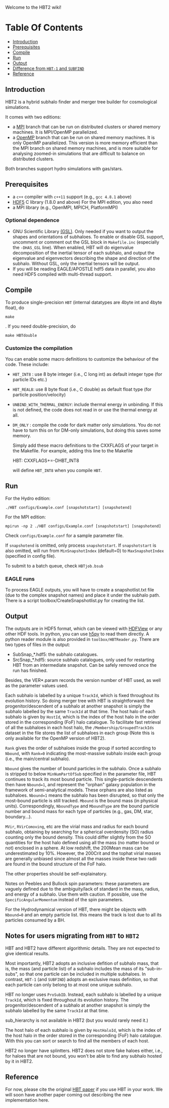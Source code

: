 Welcome to the HBT2 wiki!

# Table Of Contents
* [Introduction](#introduction)
* [Prerequisites](#prerequisites)
* [Compile](#compile)
* [Run](#run)
* [Output](#output)
* [Difference from `HBT-1` and `SUBFIND`](#notes-for-users-migrating-from-hbt-to-hbt2)
* [Reference](#reference)

## Introduction
HBT2 is a hybrid subhalo finder and merger tree builder for cosmological simulations. 

It comes with two editions:
* a [MPI](https://github.com/Kambrian/HBT2/tree/MPI) branch that can be run on distributed clusters or shared memory machines. It is MPI/OpenMP parallelized.
* a [OpenMP](https://github.com/Kambrian/HBT2/tree/hydro) branch that can be run on shared memory machines. It is only OpenMP parallelized. This version is more memory efficient than the MPI branch on shared memory machines, and is more suitable for analysing zoomed-in simulations that are difficult to balance on distributed clusters.

Both branches support hydro simulations with gas/stars.

## Prerequisites

- a `c++` compiler with `c++11` support (e.g., `gcc 4.8.1` above)
- [HDF5](https://www.hdfgroup.org/) C library (1.8.0 and above)
For the MPI edition, you also need
- a MPI library (e.g., OpenMPI, MPICH, PlatformMPI)

### Optional dependence
- GNU Scientific Library [(GSL)](http://www.gnu.org/software/gsl/). 
Only needed if you want to output the shapes and orientations of subhaloes. To enable or disable GSL support, uncomment or comment out the GSL block in `Makefile.inc` (especially the `-DHAS_GSL` line). When enabled, HBT will do eigenvalue decomposition of the inertial tensor of each subhalo, and output the eigenvalue and eigenvectors describing the shape and direction of the subhalo. Without GSL, only the inertial tensors will be output.
- If you will be reading EAGLE/APOSTLE hdf5 data in parallel, you also need HDF5 compiled with multi-thread support.

## Compile
To produce single-precision `HBT` (internal datatypes are 4byte int and 4byte float), do

	make

. If you need double-precision, do

    make HBTdouble
    
### Customize the compilation

  You can enable some macro definitions to customize the behaviour of the code. These include:

- `HBT_INT8` : use 8 byte integer (i.e., C long int) as default integer type (for particle IDs etc.)
- `HBT_REAL8`: use 8 byte float (i.e., C double) as default float type (for particle position/velocity)
- `UNBIND_WITH_THERMAL_ENERGY`: include thermal energy in unbinding. If this is not defined, the code does not read in or use the thermal energy at all.
- `DM_ONLY` : compile the code for dark matter only simulations. You do not have to turn this on for DM-only simulations, but doing this saves some memory.

  Simply add these macro definitions to the CXXFLAGS of your target in the Makefile. For example, adding this line to the Makefile
  
	HBT: CXXFLAGS+=-DHBT_INT8 

  will define `HBT_INT8` when you compile `HBT`.
 
## Run

For the Hydro edition:
 
    ./HBT configs/Example.conf [snapshotstart] [snapshotend]

For the MPI edition:

    mpirun -np 2 ./HBT configs/Example.conf [snapshotstart] [snapshotend]

Check `configs/Example.conf` for a sample parameter file.

If `snapshotend` is omitted, only process `snapshotstart`. If `snapshotstart` is also omitted, will run from `MinSnapshotIndex` (default=0) to `MaxSnapshotIndex` (specified in config file).

To submit to a batch queue, check `HBTjob.bsub`

### EAGLE runs
To process EAGLE outputs, you will have to create a snapshotlist.txt file (due to the complex snapshot names) and place it under the subhalo path. There is a script toolbox/CreateSnapshotlist.py for creating the list.

## Output
The outputs are in HDF5 format, which can be viewed with [HDFView](https://www.hdfgroup.org/products/java/hdfview/index.html) or any other HDF tools. In python, you can use [h5py](https://pypi.python.org/pypi/h5py) to read them directly. A python reader module is also provided in `toolbox/HBTReader.py`. There are two types of files in the output:
  
- SubSnap_*.hdf5: the subhalo catalogues.
- SrcSnap_*.hdf5: source subhalo catalogues, only used for restarting HBT from an intermediate snapshot. Can be safely removed once the run has finished.

Besides, the VER*.param records the version number of HBT used, as well as the parameter values used.

Each subhalo is labelled by a unique `TrackId`, which is fixed throughout its evolution history. So doing merger tree with HBT is straightforward: the progenitor/descendent of a subhalo at another snapshot is simply the subhalo labelled by the same `TrackId` at that time. The host halo of each subhalo is given by `HostId`, which is the index of the host halo in the order stored in the corresponding (FoF) halo catalogue. To facilitate fast retrieval of all the subhaloes in each host halo, the `/Membership/GroupedTrackIds` dataset in the file stores the list of subhaloes in each group (Note this is only available for the OpenMP version of HBT2).  

`Rank` gives the order of subhaloes inside the group if sorted according to `Nbound`, with `Rank=0` indicating the most-massive subhalo inside each group (i.e., the main/central subhalo).

`Nbound` gives the number of bound particles in the subhalo. Once a subhalo is stripped to below `MinNumPartOfSub` specified in the parameter file, HBT continues to track its most bound particle. This single-particle descendents then have `Nbound=1`, and represent the "orphan" galaxy population in the framework of semi-analytical models. These orphans are also listed as subhaloes. `Nbound=1` means the subhalo has been disrupted, so that only the most-bound particle is still tracked. `Mbound` is the bound mass (in physical units). Correspondingly, `NboundType` and `MboundType` are the bound particle number and bound mass for each type of particles (e.g., gas, DM, star, boundary...). 

`MVir`, `RVirComoving`, etc are the virial mass and radius for each bound subhalo, obtaining by searching for a spherical overdensity (SO) radius counting only the bound density. This could differ slightly from the SO quantities for the host halo defined using all the mass (no matter bound or not) enclosed in a sphere. At low redshift, the 200Mean mass can be underestimated by 10%. However, the 200Crit and the tophat virial masses are generally unbiased since almost all the masses inside these two radii are found in the bound structure of the FoF halo.

The other properties should be self-explainatory. 

Notes on Peebles and Bullock spin parameters: these parameters are vaguely defined due to the ambiguity/lack of standard in the mass, radius, and energy of a subhalo. Use them with caution. If possible, use the `SpecificAngularMomentum` instead of the spin parameters.

For the Hydrodynamical version of HBT, there might be objects with `Nbound=0` and an empty particle list. this means the track is lost due to all its particles consumed by a BH.

## Notes for users migrating from `HBT` to `HBT2`
HBT and HBT2 have different algorithmic details. They are not expected to give identical results. 

Most importantly, HBT2 adopts an inclusive defition of subhalo mass, that is, the mass (and particle list) of a subhalo includes the mass of its "sub-in-subs", so that one particle can be included in multiple subhaloes. In contrast, `HBT-1` (and `SUBFIND`) adopts an exclusive mass definition, so that each particle can only belong to at most one unique subhalo.

HBT no longer uses `ProSubID`. Instead, each subhalo is labelled by a unique `TrackId`, which is fixed throughout its evolution history. The progenitor/descendent of a subhalo at another snapshot is simply the subhalo labelled by the same `TrackId` at that time. 

sub_hierarchy is not available in HBT2 (but you would rarely need it.)

The host halo of each subhalo is given by `HostHaloId`, which is the index of the host halo in the order stored in the corresponding (FoF) halo catalogue.  With this you can sort or search to find all the members of each host.

HBT2 no longer have splintters. HBT2 does not store fake haloes either, i.e., for haloes that are not bound, you won't be able to find any subhalo hosted by it in HBT2.

## Reference
For now, please cite the original [HBT paper](http://adsabs.harvard.edu/abs/2012MNRAS.427.2437H) if you use HBT in your work. We will soon have another paper coming out describing the new implementation here.

